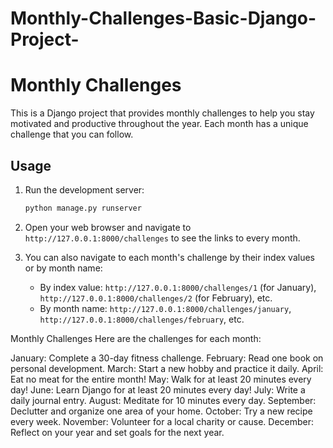 # Monthly-Challenges-Basic-Django-Project-

# Monthly Challenges

This is a Django project that provides monthly challenges to help you stay motivated and productive throughout the year. Each month has a unique challenge that you can follow.


## Usage

1. Run the development server:
    ```bash
    python manage.py runserver
    ```
2. Open your web browser and navigate to `http://127.0.0.1:8000/challenges` to see the links to every month.

3. You can also navigate to each month's challenge by their index values or by month name:
    - By index value: `http://127.0.0.1:8000/challenges/1` (for January), `http://127.0.0.1:8000/challenges/2` (for February), etc.
    - By month name: `http://127.0.0.1:8000/challenges/january`, `http://127.0.0.1:8000/challenges/february`, etc.


Monthly Challenges
Here are the challenges for each month:

January: Complete a 30-day fitness challenge.
February: Read one book on personal development.
March: Start a new hobby and practice it daily.
April: Eat no meat for the entire month!
May: Walk for at least 20 minutes every day!
June: Learn Django for at least 20 minutes every day!
July: Write a daily journal entry.
August: Meditate for 10 minutes every day.
September: Declutter and organize one area of your home.
October: Try a new recipe every week.
November: Volunteer for a local charity or cause.
December: Reflect on your year and set goals for the next year.

